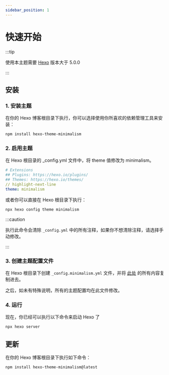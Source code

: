 ```yaml
---
sidebar_position: 1
---
```


# 快速开始

:::tip

使用本主题需要 [Hexo](https://hexo.io/) 版本大于 5.0.0

:::

## 安装

### 1. 安装主题

在你的 Hexo 博客根目录下执行，你可以选择使用你所喜欢的依赖管理工具来安装：

```bash npm2yarn
npm install hexo-theme-minimalism
```

### 2. 启用主题

在 Hexo 根目录的 _config.yml 文件中，将 theme 值修改为 minimalism。

```yml title="_config.yml"
# Extensions
## Plugins: https://hexo.io/plugins/
## Themes: https://hexo.io/themes/
// highlight-next-line
theme: minimalism
```

或者你可以直接在 Hexo 根目录下执行：


```bash npm2yarn
npx hexo config theme minimalism
```

:::caution

执行此命令会清除 `_config.yml` 中的所有注释，如果你不想清除注释，请选择手动修改。

:::

### 3. 创建主题配置文件

在 Hexo 根目录下创建 `_config.minimalism.yml` 文件，并将 [此处](https://github.com/f-dong/hexo-theme-minimalism/blob/master/_config.yml) 的所有内容复制进去。

之后，如未有特殊说明，所有的主题配置均在此文件修改。

### 4. 运行

现在，你已经可以执行以下命令来启动 Hexo 了

```bash npm2yarn
npx hexo server
```

## 更新

在你的 Hexo 博客根目录下执行如下命令：

```bash npm2yarn
npm install hexo-theme-minimalism@latest
```